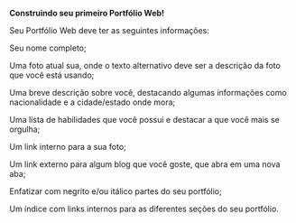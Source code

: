 <strong>Construindo seu primeiro Portfólio Web!</strong>


Seu Portfólio Web deve ter as seguintes informações:

Seu nome completo;

Uma foto atual sua, onde o texto alternativo deve ser a descrição da foto que você está usando;

Uma breve descrição sobre você, destacando algumas informações como nacionalidade e a cidade/estado onde mora;

Uma lista de habilidades que você possui e destacar a que você mais se orgulha;

Um link interno para a sua foto;

Um link externo para algum blog que você goste, que abra em uma nova aba;

Enfatizar com negrito e/ou itálico partes do seu portfólio;

Um índice com links internos para as diferentes seções do seu portfólio.

